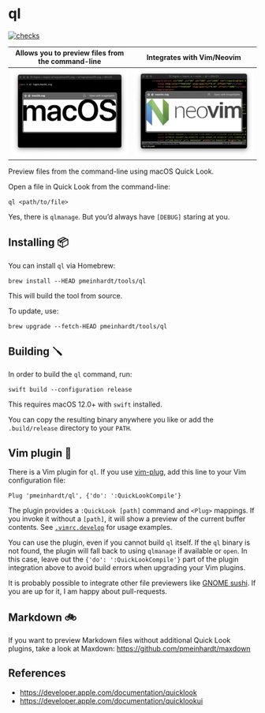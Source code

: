 # ql

[![checks](https://github.com/pmeinhardt/ql/actions/workflows/checks.yml/badge.svg)](https://github.com/pmeinhardt/ql/actions/workflows/checks.yml)

| Allows you to preview files from the command-line | Integrates with Vim/Neovim         |
| ------------------------------------------------- | ---------------------------------- |
| ![](./media/screenshot-macos.png)                 | ![](./media/screenshot-neovim.png) |

Preview files from the command-line using macOS Quick Look.

Open a file in Quick Look from the command-line:

```shell
ql <path/to/file>
```

Yes, there is `qlmanage`. But you’d always have `[DEBUG]` staring at you.

## Installing 📦

You can install `ql` via Homebrew:

```shell
brew install --HEAD pmeinhardt/tools/ql
```

This will build the tool from source.

To update, use:

```shell
brew upgrade --fetch-HEAD pmeinhardt/tools/ql
```

## Building 🪛

In order to build the `ql` command, run:

```shell
swift build --configuration release
```

This requires macOS 12.0+ with `swift` installed.

You can copy the resulting binary anywhere you like or add the `.build/release` directory to your `PATH`.

## Vim plugin 🔩

There is a Vim plugin for `ql`. If you use [vim-plug](https://github.com/junegunn/vim-plug), add this line to your Vim configuration file:

```vim
Plug 'pmeinhardt/ql', {'do': ':QuickLookCompile'}
```

The plugin provides a `:QuickLook [path]` command and `<Plug>` mappings. If you invoke it without a `[path]`, it will show a preview of the current buffer contents. See [`.vimrc.develop`](./.vimrc.develop) for usage examples.

You can use the plugin, even if you cannot build `ql` itself. If the `ql` binary is not found, the plugin will fall back to using `qlmanage` if available or `open`. In this case, leave out the `{'do': ':QuickLookCompile'}` part of the plugin integration above to avoid build errors when upgrading your Vim plugins.

It is probably possible to integrate other file previewers like [GNOME sushi](https://gitlab.gnome.org/GNOME/sushi). If you are up for it, I am happy about pull-requests.

## Markdown 🚲

If you want to preview Markdown files without additional Quick Look plugins, take a look at Maxdown:
https://github.com/pmeinhardt/maxdown

## References

- https://developer.apple.com/documentation/quicklook
- https://developer.apple.com/documentation/quicklookui
